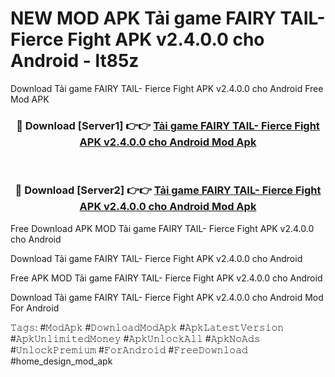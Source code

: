 # NEW MOD APK Tải game FAIRY TAIL- Fierce Fight APK v2.4.0.0 cho Android - lt85z
Download Tải game FAIRY TAIL- Fierce Fight APK v2.4.0.0 cho Android Free Mod APK

<div align="center">
<h3>🔴 Download [Server1] 👉👉 <a href="https://apk-comot.site?title=Tải_game_FAIRY_TAIL-_Fierce_Fight_APK_v2.4.0.0_cho_Android">Tải game FAIRY TAIL- Fierce Fight APK v2.4.0.0 cho Android Mod Apk</a></h3><br>

<h3>🔴 Download [Server2] 👉👉 <a href="https://apk-comot.site?title=Tải_game_FAIRY_TAIL-_Fierce_Fight_APK_v2.4.0.0_cho_Android">Tải game FAIRY TAIL- Fierce Fight APK v2.4.0.0 cho Android Mod Apk</a></h3>
</div>


Free Download APK MOD Tải game FAIRY TAIL- Fierce Fight APK v2.4.0.0 cho Android

Download Tải game FAIRY TAIL- Fierce Fight APK v2.4.0.0 cho Android 

Free APK MOD Tải game FAIRY TAIL- Fierce Fight APK v2.4.0.0 cho Android 

Download Tải game FAIRY TAIL- Fierce Fight APK v2.4.0.0 cho Android Mod For Android

𝚃𝚊𝚐𝚜: #𝙼𝚘𝚍𝙰𝚙𝚔 #𝙳𝚘𝚠𝚗𝚕𝚘𝚊𝚍𝙼𝚘𝚍𝙰𝚙𝚔 #𝙰𝚙𝚔𝙻𝚊𝚝𝚎𝚜𝚝𝚅𝚎𝚛𝚜𝚒𝚘𝚗 #𝙰𝚙𝚔𝚄𝚗𝚕𝚒𝚖𝚒𝚝𝚎𝚍𝙼𝚘𝚗𝚎𝚢 #𝙰𝚙𝚔𝚄𝚗𝚕𝚘𝚌𝚔𝙰𝚕𝚕 #𝙰𝚙𝚔𝙽𝚘𝙰𝚍𝚜 #𝚄𝚗𝚕𝚘𝚌𝚔𝙿𝚛𝚎𝚖𝚒𝚞𝚖 #𝙵𝚘𝚛𝙰𝚗𝚍𝚛𝚘𝚒𝚍 #𝙵𝚛𝚎𝚎𝙳𝚘𝚠𝚗𝚕𝚘𝚊𝚍 #home_design_mod_apk